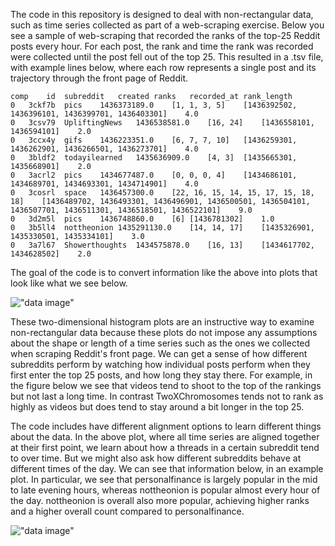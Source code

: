 The code in this repository is designed to deal with non-rectangular data, such as time series collected as part of a web-scraping exercise. Below you see a sample of web-scraping that recorded the ranks of the top-25 Reddit posts every hour. For each post, the rank and time the rank was recorded were collected until the post fell out of the top 25. This resulted in a .tsv file, with example lines below, where each row represents a single post and its trajectory through the front page of Reddit.  
````
comp	id	subreddit	created	ranks	recorded_at	rank_length
0	3ckf7b	pics	1436373189.0	[1, 1, 3, 5]	[1436392502, 1436396101, 1436399701, 1436403301]	4.0
0	3csv79	UpliftingNews	1436538581.0	[16, 24]	[1436558101, 1436594101]	2.0
0	3ccx4y	gifs	1436223351.0	[6, 7, 7, 10]	[1436259301, 1436262901, 1436266501, 1436273701]	4.0
0	3bldf2	todayilearned	1435636909.0	[4, 3]	[1435665301, 1435668901]	2.0
0	3acrl2	pics	1434677487.0	[0, 0, 0, 4]	[1434686101, 1434689701, 1434693301, 1434714901]	4.0
0	3cosrl	space	1436457300.0	[22, 16, 15, 14, 15, 17, 15, 18, 18]	[1436489702, 1436493301, 1436496901, 1436500501, 1436504101, 1436507701, 1436511301, 1436518501, 1436522101]	9.0
0	3d2m5l	pics	1436748860.0	[6]	[1436781302]	1.0
0	3b5ll4	nottheonion	1435291130.0	[14, 14, 17]	[1435326901, 1435330501, 1435334101]	3.0
0	3a7l67	Showerthoughts	1434575878.0	[16, 13]	[1434617702, 1434628502]	2.0
````

The goal of the code is to convert information like the above into plots that look like what we see below. 

![ "data image" ](https://github.com/sunnysideprodcorp/PlottingNonRectangularData/blob/master/compare1.jpg "Data plot")

These two-dimensional histogram plots are an instructive way to examine non-rectangular data because these plots do not impose any assumptions about the shape or length of a time series such as the ones we collected when scraping Reddit's front page.  We can get a sense of how different subreddits perform by watching how individual posts perform when they first enter the top 25 posts, and how long they stay there. For example, in the figure below we see that videos tend to shoot to the top of the rankings but not last a long time. In contrast TwoXChromosomes tends not to rank as highly as videos but does tend to stay around a bit longer in the top 25.

The code includes have different alignment options to learn different things about the data. In the above plot, where all time series are aligned together at their first point, we learn about how a threads in a certain subreddit tend to over time. But we might also ask how different subreddits behave at different times of the day. We can see that information below, in an example plot. In particular, we see that personalfinance is largely popular in the mid to late evening hours, whereas nottheonion is popular almost every hour of the day. nottheonion is overall also more popular, achieving higher ranks and a higher overall count compared to personalfinance.

![ "data image" ](https://github.com/sunnysideprodcorp/PlottingNonRectangularData/blob/master/compare1.jpg "Data plot")